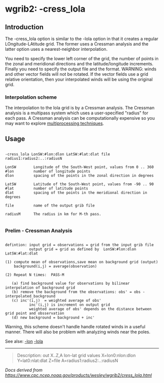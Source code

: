 # wgrib2: -cress_lola

## Introduction

The -cress_lola option is similar to the
-lola option in that it creates a regular LOngitude-LAtitude grid.
The former uses a Cressman analysis and the latter option uses a nearest-neighbor interpolation.

You need to specify the lower
left corner of the grid, the number of points in the zonal and meridional directions
and the latitude/longitude increments. Finally you need to specify the output file
and the format. WARNING: winds and other vector fields will not be
rotated. If the vector fields use a grid relative orientation,
then your interpolated winds will be using the original grid.

### Interpolation scheme

The interpolation to the lola grid is by a Cressman analysis. The Cressman analysis
is a multipass system which uses a user-specified "radius" for each pass.
A Cressman analysis can be computationally expensive so you may want to explore
[multiprocessing techniques](./for_n.html).

## Usage

```

-cress_lola LonSW:#lon:dlon LatSW:#lat:dlat file radius1:radius2:..:radiusN

LonSW        Longitude of the South-West point, values from 0 .. 360
#lon         number of longitude points
dlon         spacing of the points in the zonal direction in degrees

LatSW        Latitude of the South-West point, values from -90 .. 90
#lat         number of latitude points
dlat         spacing of the points in the meridional direction in degrees

file         name of the output grib file

radiusM      The radius in km for M-th pass.


```

### Prelim - Cressman Analysis

```

defintion: input grid = observations = grid from the input grib file
           output grid = grid as defined by  LonSW:#lon:dlon LatSW:#lat:dlat

(1) compute mean of observations,save mean on background grid (output)
    background(i,j) = average(observation)

(2) Repeat N times:  PASS-M

   (a) find background value for observations by bilinear interpolation of background grid
   (b) remove the background from the observations: obs' = obs - interpolated_background
   (c) inc'(i,j)  = weighted average of obs'
           inc'(i,j) is increment on output grid
           weighted average of obs' depends on the distance between grid point and obsservation
   (d) new background = background + inc'

```

Warning, this scheme doesn't handle handle rotated winds in a useful manner.
There will also be problem with analyzing winds near the poles.

See alse:
[-lon](./lon.html)
[-lola](./lola.html)

---

> Description: out X..Z,A lon-lat grid values X=lon0:nlon:dlon Y=lat0:nlat:dlat Z=file A=radius1:radius2:..:radiusN

_Docs derived from <https://www.cpc.ncep.noaa.gov/products/wesley/wgrib2/cress_lola.html>_
